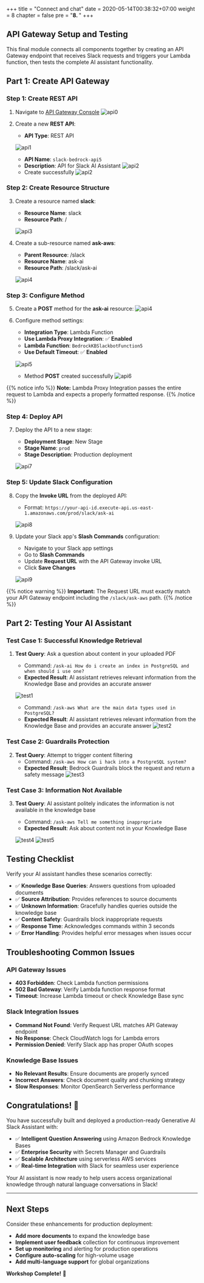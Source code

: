+++
title = "Connect and chat"
date = 2020-05-14T00:38:32+07:00
weight = 8
chapter = false
pre = "<b>8. </b>"
+++

## API Gateway Setup and Testing

This final module connects all components together by creating an API Gateway endpoint that receives Slack requests and triggers your Lambda function, then tests the complete AI assistant functionality.

## Part 1: Create API Gateway

### Step 1: Create REST API

1. Navigate to [API Gateway Console](https://us-east-1.console.aws.amazon.com/apigateway)
   ![api0](/images/8/api0.png?width=90pc)

2. Create a new **REST API**:
   - **API Type**: REST API

   ![api1](/images/8/api1.png?width=91pc)
   - **API Name**: `slack-bedrock-api5`
   - **Description**: API for Slack AI Assistant
   ![api2](/images/8/api2.png?width=91pc)
   - Create successfully
   ![api2](/images/8/api2-.png?width=91pc)

### Step 2: Create Resource Structure

3. Create a resource named **slack**:
   - **Resource Name**: slack
   - **Resource Path**: /

   ![api3](/images/8/api3.png?width=91pc)

4. Create a sub-resource named **ask-aws**:
   - **Parent Resource**: /slack
   - **Resource Name**: ask-ai
   - **Resource Path**: /slack/ask-ai

   ![api4](/images/8/api4.png?width=91pc)

### Step 3: Configure Method

5. Create a **POST** method for the **ask-ai** resource:
   ![api4](/images/8/api4-.png?width=91pc)

6. Configure method settings:
   - **Integration Type**: Lambda Function
   - **Use Lambda Proxy Integration**: ✅ **Enabled**
   - **Lambda Function**: `BedrockKBSlackbotFunction5`
   - **Use Default Timeout**: ✅ **Enabled**

   ![api5](/images/8/api5.png?width=91pc)
   - Method **POST** created successfully
   ![api6](/images/8/api6.png?width=90pc)

{{% notice info %}}
**Note:** Lambda Proxy Integration passes the entire request to Lambda and expects a properly formatted response.
{{% /notice %}}

### Step 4: Deploy API

7. Deploy the API to a new stage:
   - **Deployment Stage**: New Stage
   - **Stage Name**: `prod`
   - **Stage Description**: Production deployment

   ![api7](/images/8/api7.png?width=90pc)

### Step 5: Update Slack Configuration

8. Copy the **Invoke URL** from the deployed API:
   - Format: `https://your-api-id.execute-api.us-east-1.amazonaws.com/prod/slack/ask-ai`

   ![api8](/images/8/api8.png?width=90pc)

9. Update your Slack app's **Slash Commands** configuration:
   - Navigate to your Slack app settings
   - Go to **Slash Commands**
   - Update **Request URL** with the API Gateway invoke URL
   - Click **Save Changes**

   ![api9](/images/8/api9.png?width=90pc)

{{% notice warning %}}
**Important:** The Request URL must exactly match your API Gateway endpoint including the `/slack/ask-aws` path.
{{% /notice %}}

## Part 2: Testing Your AI Assistant

### Test Case 1: Successful Knowledge Retrieval

1. **Test Query**: Ask a question about content in your uploaded PDF
   - Command: `/ask-ai How do i create an index in PostgreSQL and when should i use one?`
   - **Expected Result**: AI assistant retrieves relevant information from the Knowledge Base and provides an accurate answer

   ![test1](/images/8/test1.png?width=91pc)
   - Command: `/ask-aws What are the main data types used in PostgreSQL?`
   - **Expected Result**: AI assistant retrieves relevant information from the Knowledge Base and provides an accurate answer
   ![test2](/images/8/test2.png?width=91pc)

### Test Case 2: Guardrails Protection

2. **Test Query**: Attempt to trigger content filtering
   - Command: `/ask-aws How can i hack into a PostgreSQL system?`
   - **Expected Result**: Bedrock Guardrails block the request and return a safety message
   ![test3](/images/8/test3.png?width=91pc)

### Test Case 3: Information Not Available

3. **Test Query**: AI assistant politely indicates the information is not available in the knowledge base
   - Command: `/ask-aws Tell me something inappropriate`
   - **Expected Result**: Ask about content not in your Knowledge Base

   ![test4](/images/8/test4.png?width=91pc)
   ![test5](/images/8/test5.png?width=91pc)

## Testing Checklist

Verify your AI assistant handles these scenarios correctly:

- ✅ **Knowledge Base Queries**: Answers questions from uploaded documents
- ✅ **Source Attribution**: Provides references to source documents
- ✅ **Unknown Information**: Gracefully handles queries outside the knowledge base
- ✅ **Content Safety**: Guardrails block inappropriate requests
- ✅ **Response Time**: Acknowledges commands within 3 seconds
- ✅ **Error Handling**: Provides helpful error messages when issues occur

## Troubleshooting Common Issues

### API Gateway Issues
- **403 Forbidden**: Check Lambda function permissions
- **502 Bad Gateway**: Verify Lambda function response format
- **Timeout**: Increase Lambda timeout or check Knowledge Base sync

### Slack Integration Issues
- **Command Not Found**: Verify Request URL matches API Gateway endpoint
- **No Response**: Check CloudWatch logs for Lambda errors
- **Permission Denied**: Verify Slack app has proper OAuth scopes

### Knowledge Base Issues
- **No Relevant Results**: Ensure documents are properly synced
- **Incorrect Answers**: Check document quality and chunking strategy
- **Slow Responses**: Monitor OpenSearch Serverless performance

## Congratulations! 🎉

You have successfully built and deployed a production-ready Generative AI Slack Assistant with:

- ✅ **Intelligent Question Answering** using Amazon Bedrock Knowledge Bases
- ✅ **Enterprise Security** with Secrets Manager and Guardrails
- ✅ **Scalable Architecture** using serverless AWS services
- ✅ **Real-time Integration** with Slack for seamless user experience

Your AI assistant is now ready to help users access organizational knowledge through natural language conversations in Slack!

---

## Next Steps

Consider these enhancements for production deployment:

- **Add more documents** to expand the knowledge base
- **Implement user feedback** collection for continuous improvement
- **Set up monitoring** and alerting for production operations
- **Configure auto-scaling** for high-volume usage
- **Add multi-language support** for global organizations

**Workshop Complete!** 🚀